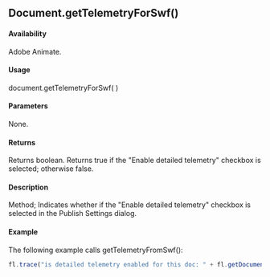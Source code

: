 ## Document.getTelemetryForSwf()

#### Availability

Adobe Animate.

#### Usage

document.getTelemetryForSwf( )

#### Parameters

None.

#### Returns

Returns boolean. Returns true if the "Enable detailed telemetry" checkbox is selected; otherwise false.

#### Description

Method; Indicates whether if the "Enable detailed telemetry" checkbox is selected in the Publish Settings dialog.

#### Example

The following example calls getTelemetryFromSwf():

```javascript
fl.trace("is detailed telemetry enabled for this doc: " + fl.getDocumentDOM().getTelemetryForSwf());
```
